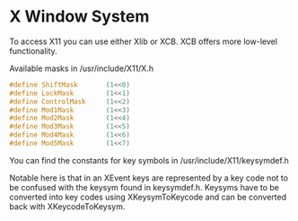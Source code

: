 # X Window System
To access X11 you can use either Xlib or XCB. XCB offers more low-level functionality.

Available masks in /usr/include/X11/X.h
```cpp
#define ShiftMask		(1<<0)
#define LockMask		(1<<1)
#define ControlMask		(1<<2)
#define Mod1Mask		(1<<3)
#define Mod2Mask		(1<<4)
#define Mod3Mask		(1<<5)
#define Mod4Mask		(1<<6)
#define Mod5Mask		(1<<7)
```
You can find the constants for key symbols in /usr/include/X11/keysymdef.h

Notable here is that in an XEvent keys are represented by a key code not to be confused with the keysym found in keysymdef.h.
Keysyms have to be converted into key codes using XKeysymToKeycode and can be converted back with XKeycodeToKeysym.
